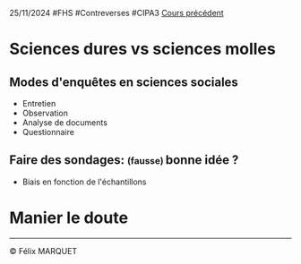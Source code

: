 25/11/2024
#FHS #Contreverses #CIPA3
[Cours précédent](Controverses%20Cours%203.md)

# Sciences dures vs sciences molles
## Modes d'enquêtes en sciences sociales
- Entretien
- Observation
- Analyse de documents
- Questionnaire

## Faire des sondages: <font style="font-size:16px">(fausse) </font>bonne idée ?
- Biais en fonction de l'échantillons

# Manier le doute


---
&copy; Félix MARQUET